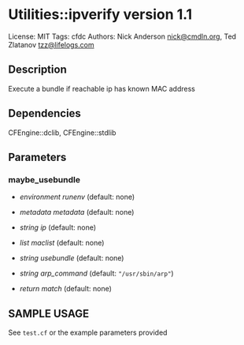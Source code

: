 # Utilities::ipverify version 1.1

License: MIT
Tags: cfdc
Authors: Nick Anderson <nick@cmdln.org>, Ted Zlatanov <tzz@lifelogs.com>

## Description
Execute a bundle if reachable ip has known MAC address

## Dependencies
CFEngine::dclib, CFEngine::stdlib

## Parameters
### maybe_usebundle
* _environment_ *runenv* (default: none)

* _metadata_ *metadata* (default: none)

* _string_ *ip* (default: none)

* _list_ *maclist* (default: none)

* _string_ *usebundle* (default: none)

* _string_ *arp_command* (default: `"/usr/sbin/arp"`)

* _return_ *match* (default: none)


## SAMPLE USAGE
See `test.cf` or the example parameters provided

